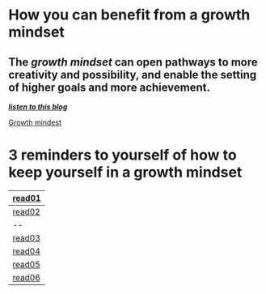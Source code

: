 # How you can benefit from a growth mindset
## The *growth mindset* can open pathways to more creativity and possibility, and enable the setting of higher goals and more achievement.

[***listen to this blog***](https://soundcloud.com/atlassian-software/perseverance-gumption-traps-and-maintaining-a-growth-mindset)

[Growth mindest](https://3kllhk1ibq34qk6sp3bhtox1-wpengine.netdna-ssl.com/wp-content/uploads/NewGrowthMindset2.png)


# 3 reminders to yourself of how to keep yourself in a growth mindset

|[read01](https://denakof.github.io/reading-notes/read01)|
|---|
|[read02](https://denakof.github.io/reading-notes/read02)|
|--|
|[read03](https://denakof.github.io/reading-notesread03)|
|[read04](https://denakof.github.io/reading-notes/read04)|
|[read05](https://denakof.github.io/reading-notes/read05)|
|[read06](https://denakof.github.io/reading-notes/read06)|
